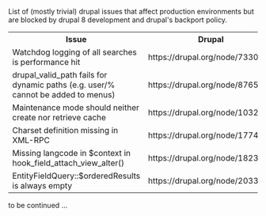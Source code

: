 List of (mostly trivial) drupal issues that affect production environments but are blocked by drupal 8 development and drupal's backport policy.

<table>
<tr><th>Issue</th><th>Drupal</th><th>Backdrop</th></tr>
<tr><td>Watchdog logging of all searches is performance hit</td><td>https://drupal.org/node/733054</td><td>https://github.com/backdrop/backdrop-issues/issues/62</td></tr>
<tr><td>drupal_valid_path fails for dynamic paths (e.g. user/% cannot be added to menus)</td><td>https://drupal.org/node/876580</td><td></td></tr>
<tr><td>Maintenance mode should neither create nor retrieve cache</td><td>https://drupal.org/node/1032936</td><td>https://github.com/backdrop/backdrop-issues/issues/85</td></tr>
<tr><td>Charset definition missing in XML-RPC</td><td>https://drupal.org/node/1774618</td><td>https://github.com/backdrop/backdrop-issues/issues/60</td></tr>
<tr><td>Missing langcode in $context in hook_field_attach_view_alter()</td><td>https://drupal.org/node/1823306</td><td></td></tr>
<tr><td>EntityFieldQuery::$orderedResults is always empty</td><td>https://drupal.org/node/2033883</td><td>https://github.com/backdrop/backdrop-issues/issues/64</td></tr>
</table>

to be continued ...
